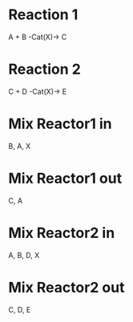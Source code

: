 # Reaction 1
A + B -Cat(X)-> C

# Reaction 2
C + D -Cat(X)-> E

# Mix Reactor1 in
B, A, X 

# Mix Reactor1 out
C, A

# Mix Reactor2 in
A, B, D, X

# Mix Reactor2 out
C, D, E
